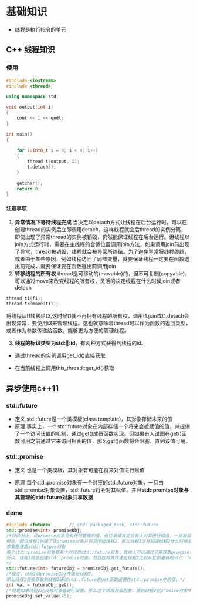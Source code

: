 # 基础知识
- 线程是执行指令的单元

## C++ 线程知识
### 使用
```C++
#include <iostream>
#include <thread>

using namespace std;

void output(int i)
{
    cout << i << endl;
}

int main()
{
    
    for (uint8_t i = 0; i < 4; i++)
    {
        thread t(output, i);
        t.detach(); 
    }
        
    getchar();
    return 0;
}
```
#### 注意事项
1. **异常情况下等待线程完成**
当决定以detach方式让线程在后台运行时，可以在创建thread的实例后立即调用detach，这样线程就会后thread的实例分离，即使出现了异常thread的实例被销毁，仍然能保证线程在后台运行。但线程以join方式运行时，需要在主线程的合适位置调用join方法，如果调用join前出现了异常，thread被销毁，线程就会被异常所终结。为了避免异常将线程终结，或者由于某些原因，例如线程访问了局部变量，就要保证线程一定要在函数退出前完成，就要保证要在函数退出前调用join
2. **转移线程的所有权**
thread是可移动的(movable)的，但不可复制(copyable)。可以通过move来改变线程的所有权，灵活的决定线程在什么时候join或者detach
```C++
thread t1(f1);
thread t3(move(t1));
```
将线程从t1转移给t3,这时候t1就不再拥有线程的所有权，调用t1.join或t1.detach会出现异常，要使用t3来管理线程。这也就意味着thread可以作为函数的返回类型，或者作为参数传递给函数，能够更为方便的管理线程。

3. **线程的标识类型为std::thread::id**，有两种方式获得到线程的id。

- 通过thread的实例调用get_id()直接获取

- 在当前线程上调用this_thread::get_id()获取

## 异步使用c++11
### std::future
- 定义
std::future是一个类模板(class template)，其对象存储未来的值
- 原理
事实上，一个std::future对象在内部存储一个将来会被赋值的值，并提供了一个访问该值的机制，通过get()成员函数实现。但如果有人试图在get()函数可用之前通过它来访问相关的值，那么get()函数将会阻塞，直到该值可用。

### std::promise
- 定义
  也是一个类模板，其对象有可能在将来对值进行赋值

- 原理
  每个std::promise对象有一个对应的std::future对象，一旦由std::promise对象设置，std::future将会对其赋值。并且**std::promise对象与其管理的std::future对象共享数据**
### demo
```C++
#include <future>       // std::packaged_task, std::future
std::promise<int> promiseObj;
/*目前为止，该promise对象没有任何管理的值，但它承诺肯定会有人对其进行赋值，一旦被赋值，就可以通过其管理的std::future对象来获取该值。
但是，假设线程1创建了该promise对象并将其传给线程2，那么线程1怎样知道线程2什么时候会对promise对象进行赋值呢？
答案是使用std::future对象
每个std::promise对象都有个对应的std::future对象，其他人可以通过它来获取promise设置的值。
所以，线程1将会创建std::promise对象，然后在将其传递给线程2之前从它那里获取std::future对象
*/
std::future<int> futureObj = promiseObj.get_future();
/*现在，线程1将promiseObj传递给线程2.
那么线程1将会获取到线程2通过std::future的get函数设置在std::promise中的值，*/
int val = futureObj.get();
/*但是如果线程2还没有对该值进行设置，那么这个调用将会阻塞，直到线程2在promise对象中对该值进行设置。*/
promiseObj.set_value(45);
```